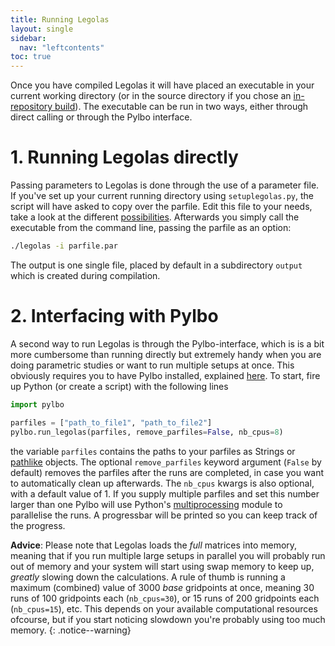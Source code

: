 ```yaml
---
title: Running Legolas
layout: single
sidebar:
  nav: "leftcontents"
toc: true
---
```


Once you have compiled Legolas it will have placed an executable in your current working directory (or in the
source directory if you chose an [in-repository build](../installation/#1-in-repository-build)).
The executable can be run in two ways, either through direct calling or through the Pylbo interface.

# 1. Running Legolas directly
Passing parameters to Legolas is done through the use of a parameter file.
If you've set up your current running directory using `setuplegolas.py`, the script will have asked to copy over the
parfile. Edit this file to your needs, take a look at the different [possibilities](../../general/parameter_file).
Afterwards you simply call the executable from the command line, passing the parfile as an option:
```bash
./legolas -i parfile.par
```
The output is one single file, placed by default in a subdirectory `output` which is created during compilation.

# 2. Interfacing with Pylbo
A second way to run Legolas is through the Pylbo-interface, which is is a bit more cumbersome than running directly
but extremely handy when you are doing parametric studies or want to run multiple setups at once. This obviously
requires you to have Pylbo installed, explained [here](../../pylbo/installing_pylbo).
To start, fire up Python (or create a script) with the following lines
```python
import pylbo

parfiles = ["path_to_file1", "path_to_file2"]
pylbo.run_legolas(parfiles, remove_parfiles=False, nb_cpus=8)
```
the variable `parfiles` contains the paths to your parfiles as Strings or 
[pathlike](https://docs.python.org/3/library/pathlib.html) objects. The optional `remove_parfiles` keyword argument 
(`False` by default) removes the parfiles after the runs are completed, 
in case you want to automatically clean up afterwards. 
The `nb_cpus` kwargs is also optional, with a default value of 1. If you supply multiple parfiles and set this
number larger than one Pylbo will use Python's [multiprocessing](https://docs.python.org/3/library/multiprocessing.html)
module to parallelise the runs. A progressbar will be printed so you can keep track of the progress.

**Advice**: Please note that Legolas loads the _full_ matrices into memory, meaning that if you run multiple large
setups in parallel you will probably run out of memory and your system will start using swap memory to keep up, 
_greatly_ slowing down the calculations. 
A rule of thumb is running a maximum (combined) value of 3000 _base_ gridpoints at once, 
meaning 30 runs of 100 gridpoints each (`nb_cpus=30`), or 15 runs of 200 gridpoints each (`nb_cpus=15`), etc.
This depends on your available computational resources ofcourse, but if you start noticing slowdown you're
probably using too much memory.
{: .notice--warning}

